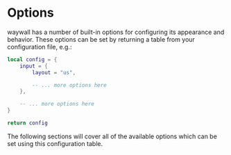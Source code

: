 # Options

waywall has a number of built-in options for configuring its appearance and
behavior. These options can be set by returning a table from your configuration
file, e.g.:

```lua
local config = {
    input = {
        layout = "us",

        -- ... more options here
    },

    -- ... more options here
}

return config
```

The following sections will cover all of the available options which can be set
using this configuration table.
